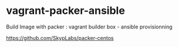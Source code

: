 # vagrant-packer-ansible
Build Image with packer : vagrant builder box - ansible provisionning 


https://github.com/SkypLabs/packer-centos
